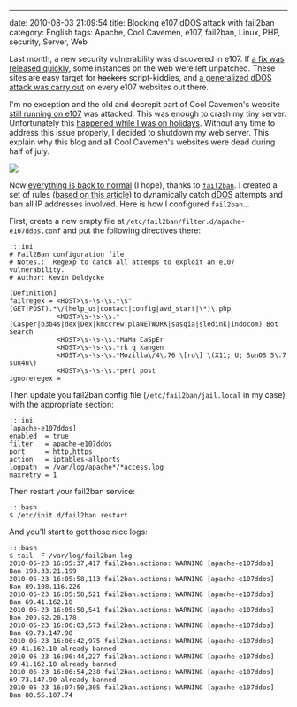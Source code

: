 ---
date: 2010-08-03 21:09:54
title: Blocking e107 dDOS attack with fail2ban
category: English
tags: Apache, Cool Cavemen, e107, fail2ban, Linux, PHP, security, Server, Web

Last month, a new security vulnerability was discovered in e107. If [a fix was released quickly](http://e107.org/comment.php?comment.news.867), some instances on the web were left unpatched. These sites are easy target for <strike>hackers</strike> script-kiddies, and [a generalized dDOS attack was carry out](http://e107.org/comment.php?comment.news.868) on every e107 websites out there.

I'm no exception and the old and decrepit part of Cool Cavemen's website [still running on e107](http://coolcavemen.com/e107_plugins/forum/forum_viewforum.php?3) was attacked. This was enough to crash my tiny server. Unfortunately this [happened while I was on holidays](http://twitter.com/kdeldycke/status/17728248113). Without any time to address this issue properly, I decided to shutdown my web server. This explain why this blog and all Cool Cavemen's websites were dead during half of july.

![](/uploads/2010/munin-fail2ban-jails-weekly-stats.png)

Now [everything is back to normal](http://twitter.com/kdeldycke/status/19250530728) (I hope), thanks to [`fail2ban`](http://www.fail2ban.org). I created a set of rules ([based on this article](http://eromang.zataz.com/2010/07/13/byroenet-casper-bot-search-e107-rce-scanner/)) to dynamically catch [dDOS](http://en.wikipedia.org/wiki/Denial-of-service_attack) attempts and ban all IP addresses involved. Here is how I configured `fail2ban`...

First, create a new empty file at `/etc/fail2ban/filter.d/apache-e107ddos.conf` and put the following directives there:

    :::ini
    # Fail2Ban configuration file
    # Notes.:  Regexp to catch all attemps to exploit an e107 vulnerability.
    # Author: Kevin Deldycke

    [Definition]
    failregex = <HOST>\s-\s-\s.*\s"(GET|POST).*\/(help_us|contact|config|avd_start|\*)\.php
                <HOST>\s-\s-\s.*(Casper|b3b4s|dex|Dex|kmccrew|plaNETWORK|sasqia|sledink|indocom) Bot Search
                <HOST>\s-\s-\s.*MaMa CaSpEr
                <HOST>\s-\s-\s.*rk q kangen
                <HOST>\s-\s-\s.*Mozilla\/4\.76 \[ru\] \(X11; U; SunOS 5\.7 sun4u\)
                <HOST>\s-\s-\s.*perl post
    ignoreregex =

Then update you fail2ban config file (`/etc/fail2ban/jail.local` in my case) with the appropriate section:

    :::ini
    [apache-e107ddos]
    enabled  = true
    filter   = apache-e107ddos
    port     = http,https
    action   = iptables-allports
    logpath  = /var/log/apache*/*access.log
    maxretry = 1

Then restart your fail2ban service:

    :::bash
    $ /etc/init.d/fail2ban restart

And you'll start to get those nice logs:

    :::bash
    $ tail -F /var/log/fail2ban.log
    2010-06-23 16:05:37,417 fail2ban.actions: WARNING [apache-e107ddos] Ban 193.33.21.199
    2010-06-23 16:05:58,113 fail2ban.actions: WARNING [apache-e107ddos] Ban 89.108.116.226
    2010-06-23 16:05:58,521 fail2ban.actions: WARNING [apache-e107ddos] Ban 69.41.162.10
    2010-06-23 16:05:58,541 fail2ban.actions: WARNING [apache-e107ddos] Ban 209.62.28.178
    2010-06-23 16:06:03,573 fail2ban.actions: WARNING [apache-e107ddos] Ban 69.73.147.90
    2010-06-23 16:06:42,975 fail2ban.actions: WARNING [apache-e107ddos] 69.41.162.10 already banned
    2010-06-23 16:06:44,227 fail2ban.actions: WARNING [apache-e107ddos] 69.41.162.10 already banned
    2010-06-23 16:06:54,238 fail2ban.actions: WARNING [apache-e107ddos] 69.73.147.90 already banned
    2010-06-23 16:07:50,305 fail2ban.actions: WARNING [apache-e107ddos] Ban 80.55.107.74

